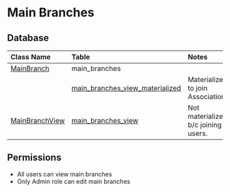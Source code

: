 # Main Branches

## Database

| Class Name                            | Table                                                             | Notes                                 |
| :------------------------------------ | :---------------------------------------------------------------- | :------------------------------------ |
| [MainBranch](MainBranch.java)         | main_branches                                                     |                                       |
|                                       | [main_branches_view_materialized](MainBranchViewMaterialized.sql) | Materialized to join Associations.    |
| [MainBranchView](MainBranchView.java) | [main_branches_view](MainBranchView.sql)                          | Not materialized b/c joining 2 users. |

## Permissions

- All users can view main branches
- Only Admin role can edit main branches
